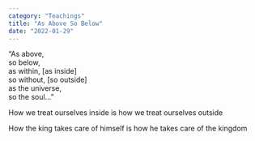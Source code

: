 ```yaml
---
category: "Teachings" 
title: "As Above So Below"
date: "2022-01-29"
---
```


“As above,    
so below,    
as within, [as inside]    
so without, [so outside]    
as the universe,     
so the soul…”     

How we treat ourselves inside is how we treat ourselves outside    

How the king takes care of himself is how he takes care of the kingdom 
